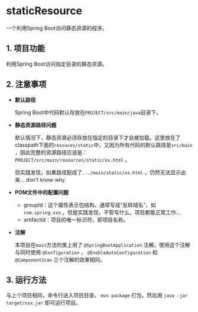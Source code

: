 # staticResource

一个利用Spring Boot访问静态资源的程序。

## 1. 项目功能

利用Spring Boot访问指定目录的静态资源。

## 2. 注意事项 

* **默认路径**

  Spring Boot中代码默认存放在`PROJECT/src/main/java`目录下。


* **静态资源路径问题**

  默认情况下，静态资源必须存放在指定的目录下才会被加载。这里放在了classpath下面的`resouces/static`中，又因为所有代码的默认路径是`src/main` ，因此完整的资源路径应该是：`PROJECT/src/main/resources/static/xx.html` 。

  但实践发现，如果路径配成了`.../main/static/xx.html` ，仍然无法显示出来... don't know why.


* **POM文件中的配置问题**
  * groupId：这个属性表示包结构，通常写成“反转域名”，如`com.spring.xxx` 。但是实践发现，不管写什么，项目都能正常工作...
  * artifactId：项目的唯一标识符，即项目名称。


* **注解**

  本项目在`main`方法的类上用了 `@SpringBootApplication` 注解。使用这个注解与同时使用 `@Configuration` ， `@EnableAutoConfiguration` 和 `@ComponentScan` 三个注解的效果相同。

## 3. 运行方法

与上个项目相同，命令行进入项目目录， `mvn package` 打包，然后用 `java -jar target/xxx.jar` 即可运行项目。